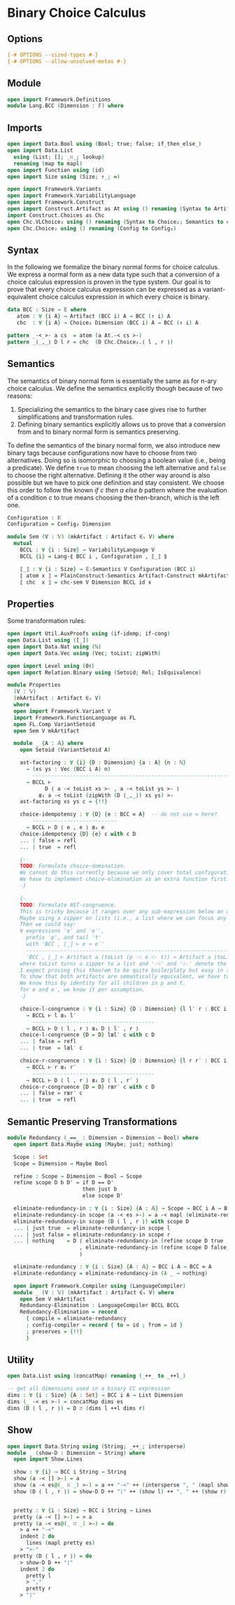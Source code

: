 # Binary Choice Calculus

## Options

```agda
{-# OPTIONS --sized-types #-}
{-# OPTIONS --allow-unsolved-metas #-}
```

## Module

```agda
open import Framework.Definitions
module Lang.BCC (Dimension : 𝔽) where
```

## Imports

```agda
open import Data.Bool using (Bool; true; false; if_then_else_)
open import Data.List
  using (List; []; _∷_; lookup)
  renaming (map to mapl)
open import Function using (id)
open import Size using (Size; ↑_; ∞)

open import Framework.Variants
open import Framework.VariabilityLanguage
open import Framework.Construct
open import Construct.Artifact as At using () renaming (Syntax to Artifact; Construct to Artifact-Construct)
import Construct.Choices as Chc
open Chc.VLChoice₂ using () renaming (Syntax to Choice₂; Semantics to chc-sem)
open Chc.Choice₂ using () renaming (Config to Config₂)
```

## Syntax

In the following we formalize the binary normal forms for choice calculus. We express a normal form as a new data type such that a conversion of a choice calculus expression is proven in the type system. Our goal is to prove that every choice calculus expression can be expressed as a variant-equivalent choice calculus expression in which every choice is binary.

```agda
data BCC : Size → 𝔼 where
   atom : ∀ {i A} → Artifact (BCC i) A → BCC (↑ i) A
   chc  : ∀ {i A} → Choice₂ Dimension (BCC i) A → BCC (↑ i) A

pattern _-<_>- a cs  = atom (a At.-< cs >-)
pattern _⟨_,_⟩ D l r = chc  (D Chc.Choice₂.⟨ l , r ⟩)
```

## Semantics

The semantics of binary normal form is essentially the same as for n-ary choice calculus.
We define the semantics explicitly though because of two reasons:

1. Specializing the semantics to the binary case gives rise to further simplifications and transformation rules.
2. Defining binary semantics explicitly allows us to prove that a conversion from and to binary normal form is semantics preserving.

To define the semantics of the binary normal form, we also introduce new binary tags because configurations now have to choose from two alternatives.
Doing so is isomorphic to choosing a boolean value (i.e., being a predicate).
We define `true` to mean choosing the left alternative and `false` to choose the right alternative.
Defining it the other way around is also possible but we have to pick one definition and stay consistent.
We choose this order to follow the known _if c then a else b_ pattern where the evaluation of a condition _c_ to true means choosing the then-branch, which is the left one.
```agda
Configuration : 𝕂
Configuration = Config₂ Dimension

module Sem (V : 𝕍) (mkArtifact : Artifact ∈ₛ V) where
  mutual
    BCCL : ∀ {i : Size} → VariabilityLanguage V
    BCCL {i} = Lang-⟪ BCC i , Configuration , ⟦_⟧ ⟫

    ⟦_⟧ : ∀ {i : Size} → 𝔼-Semantics V Configuration (BCC i)
    ⟦ atom x ⟧ = PlainConstruct-Semantics Artifact-Construct mkArtifact BCCL x
    ⟦ chc  x ⟧ = chc-sem V Dimension BCCL id x
```

## Properties

Some transformation rules:
```agda
open import Util.AuxProofs using (if-idemp; if-cong)
open Data.List using ([_])
open import Data.Nat using (ℕ)
open import Data.Vec using (Vec; toList; zipWith)

open import Level using (0ℓ)
open import Relation.Binary using (Setoid; Rel; IsEquivalence)

module Properties
  (V : 𝕍)
  (mkArtifact : Artifact ∈ₛ V)
  where
  open import Framework.Variant V
  import Framework.FunctionLanguage as FL
  open FL.Comp VariantSetoid
  open Sem V mkArtifact

  module _ {A : 𝔸} where
    open Setoid (VariantSetoid A)

    ast-factoring : ∀ {i} {D : Dimension} {a : A} {n : ℕ}
      → (xs ys : Vec (BCC i A) n)
        -------------------------------------------------------------------------------------
      → BCCL ⊢
            D ⟨ a -< toList xs >- , a -< toList ys >- ⟩
          ≣₁ a -< toList (zipWith (D ⟨_,_⟩) xs ys) >-
    ast-factoring xs ys c = {!!}

    choice-idempotency : ∀ {D} {e : BCC ∞ A}  -- do not use ∞ here?
        ---------------------------
      → BCCL ⊢ D ⟨ e , e ⟩ ≣₁ e
    choice-idempotency {D} {e} c with c D
    ... | false = refl
    ... | true  = refl

    {-
    TODO: Formulate choice-domination.
    We cannot do this currently because we only cover total configurations so far.
    We have to implement choice-elimination as an extra function first.
    -}

    {-
    TODO: Formulate AST-congruence.
    This is tricky because it ranges over any sub-expression below an artifact (i.e., an arbitrary element in that list).
    Maybe using a zipper on lists (i.e., a list where we can focus any element except for just the head) is what we want here.
    Then we could say:
    ∀ expressions 'e' and 'e′',
      prefix 'p', and tail 't'
      with 'BCC , ⟦_⟧ ⊢ e ≈ e′'
      -----------------------------------------------------------------------------------
      'BCC , ⟦_⟧ ⊢ Artifact a (toList (p -∷ e ∷- t)) ≈ Artifact a (toList (p -∷ e′ ∷- t))'
    where toList turns a zipper to a list and '-∷' and '∷-' denote the focus location behind the prefix and before the tail in the zipper.
    I expect proving this theorem to be quite boilerplaty but easy in theory:
    To show that both artifacts are semantically equivalent, we have to show that all the child nodes remain semantically equal.
    We know this by identity for all children in p and t.
    for e and e′, we know it per assumption.
    -}

    choice-l-congruence : ∀ {i : Size} {D : Dimension} {l l′ r : BCC i A}
      → BCCL ⊢ l ≣₁ l′
        ---------------------------------------
      → BCCL ⊢ D ⟨ l , r ⟩ ≣₁ D ⟨ l′ , r ⟩
    choice-l-congruence {D = D} l≣l′ c with c D
    ... | false = refl
    ... | true  = l≣l′ c

    choice-r-congruence : ∀ {i : Size} {D : Dimension} {l r r′ : BCC i A}
      → BCCL ⊢ r ≣₁ r′
        ---------------------------------------
      → BCCL ⊢ D ⟨ l , r ⟩ ≣₁ D ⟨ l , r′ ⟩
    choice-r-congruence {D = D} r≣r′ c with c D
    ... | false = r≣r′ c
    ... | true  = refl
```

## Semantic Preserving Transformations

```agda
module Redundancy (_==_ : Dimension → Dimension → Bool) where
  open import Data.Maybe using (Maybe; just; nothing)

  Scope : Set
  Scope = Dimension → Maybe Bool

  refine : Scope → Dimension → Bool → Scope
  refine scope D b D' = if D == D'
                        then just b
                        else scope D'

  eliminate-redundancy-in : ∀ {i : Size} {A : 𝔸} → Scope → BCC i A → BCC ∞ A
  eliminate-redundancy-in scope (a -< es >-) = a -< mapl (eliminate-redundancy-in scope) es >-
  eliminate-redundancy-in scope (D ⟨ l , r ⟩) with scope D
  ... | just true  = eliminate-redundancy-in scope l
  ... | just false = eliminate-redundancy-in scope r
  ... | nothing    = D ⟨ eliminate-redundancy-in (refine scope D true ) l
                       , eliminate-redundancy-in (refine scope D false) r
                       ⟩

  eliminate-redundancy : ∀ {i : Size} {A : 𝔸} → BCC i A → BCC ∞ A
  eliminate-redundancy = eliminate-redundancy-in (λ _ → nothing)

  open import Framework.Compiler using (LanguageCompiler)
  module _ (V : 𝕍) (mkArtifact : Artifact ∈ₛ V) where
    open Sem V mkArtifact
    Redundancy-Elimination : LanguageCompiler BCCL BCCL
    Redundancy-Elimination = record
      { compile = eliminate-redundancy
      ; config-compiler = record { to = id ; from = id }
      ; preserves = {!!}
      }
```

## Utility

```agda
open Data.List using (concatMap) renaming (_++_ to _++l_)

-- get all dimensions used in a binary CC expression
dims : ∀ {i : Size} {A : Set} → BCC i A → List Dimension
dims (_ -< es >-) = concatMap dims es
dims (D ⟨ l , r ⟩) = D ∷ (dims l ++l dims r)
```

## Show

```agda
open import Data.String using (String; _++_; intersperse)
module _ (show-D : Dimension → String) where
  open import Show.Lines

  show : ∀ {i} → BCC i String → String
  show (a -< [] >-) = a
  show (a -< es@(_ ∷ _) >-) = a ++ "-<" ++ (intersperse ", " (mapl show es)) ++ ">-"
  show (D ⟨ l , r ⟩) = show-D D ++ "⟨" ++ (show l) ++ ", " ++ (show r) ++ "⟩"


  pretty : ∀ {i : Size} → BCC i String → Lines
  pretty (a -< [] >-) = > a
  pretty (a -< es@(_ ∷ _) >-) = do
    > a ++ "-<"
    indent 2 do
      lines (mapl pretty es)
    > ">-"
  pretty (D ⟨ l , r ⟩) = do
    > show-D D ++ "⟨"
    indent 2 do
      pretty l
      > ","
      pretty r
    > "⟩"
```
